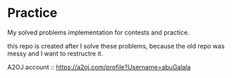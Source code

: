 # Practice
My solved problems implementation for contests and practice.

this repo is created after I solve these problems, because the old repo was messy and I want to restructre it.

A2OJ account :: 
https://a2oj.com/profile?Username=abuGalala
